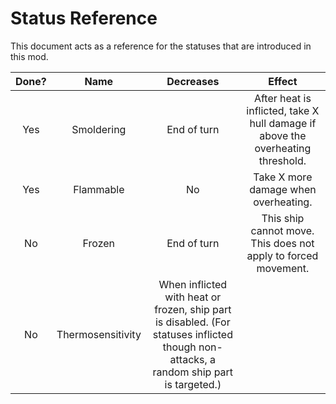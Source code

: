 # Status Reference

This document acts as a reference for the statuses that are introduced in this mod.

| Done? | Name | Decreases | Effect |
|:-:|:-:|:-:|:-:|
| Yes | Smoldering | End of turn | After heat is inflicted, take X hull damage if above the overheating threshold. |
| Yes | Flammable | No | Take X more damage when overheating. |
| No | Frozen | End of turn | This ship cannot move. This does not apply to forced movement. |
| No | Thermosensitivity | When inflicted with heat or frozen, ship part is disabled. (For statuses inflicted though non-attacks, a random ship part is targeted.) |